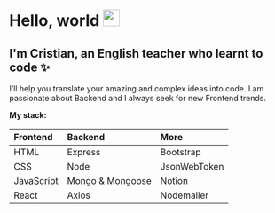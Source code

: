 # Hello, world <img src="https://media.tenor.com/images/30169e4a670daf12443df7d2dd140176/tenor.gif" width="30px">

## I'm Cristian, an English teacher who learnt to code ✨ 

I’ll help you translate your amazing and complex ideas into code. I am passionate about Backend and I always seek for new Frontend trends.

**My stack:**

| Frontend    |  Backend     | More |
| :-------- | :------- | :----------- | 
| HTML  | Express | Bootstrap |
| CSS | Node | JsonWebToken |
| JavaScript | Mongo & Mongoose | Notion |
| React | Axios | Nodemailer |

<!--
**ferbperdomo/ferbperdomo** is a ✨ _special_ ✨ repository because its `README.md` (this file) appears on your GitHub profile.

Here are some ideas to get you started:

- 🔭 I’m currently working on ...
- 🌱 I’m currently learning ...
- 👯 I’m looking to collaborate on ...
- 🤔 I’m looking for help with ...
- 💬 Ask me about ...
- 📫 How to reach me: ...
- 😄 Pronouns: ...
- ⚡ Fun fact: ...
-->
